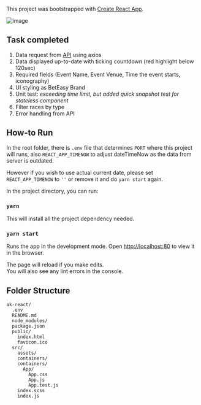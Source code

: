 This project was bootstrapped with [Create React App](https://github.com/facebook/create-react-app).

![image](https://user-images.githubusercontent.com/7718628/47253435-3f7edc80-d49e-11e8-850a-1acc734af350.png)

## Task completed
1. Data request from [API](https://s3-ap-southeast-2.amazonaws.com/bet-easy-code-challenge/next-to-jump
) using axios
2. Data displayed up-to-date with ticking countdown (red highlight below 120sec)
3. Required fields (Event Name, Event Venue, Time the event starts, iconography)
4. UI styling as BetEasy Brand
5. Unit test: _exceeding time limit, but added quick snapshot test for stateless component_
6. Filter races by type
7. Error handling from API

## How-to Run

In the root folder, there is `.env` file that determines `PORT` where this project will runs, also `REACT_APP_TIMENOW` to adjust dateTimeNow as the data from server is outdated.

However if you wish to use actual current date, please set `REACT_APP_TIMENOW` to `''` or remove it and do `yarn start` again.

In the project directory, you can run:

### `yarn`

This will install all the project dependency needed.

### `yarn start`

Runs the app in the development mode.
Open [http://localhost:80](http://localhost:80) to view it in the browser.

The page will reload if you make edits.<br>
You will also see any lint errors in the console.

## Folder Structure

```
ak-react/
  .env
  README.md
  node_modules/
  package.json
  public/
    index.html
    favicon.ico
  src/
    assets/
    containers/
    containers/
      App/
        App.css
        App.js
        App.test.js
    index.scss
    index.js
```
